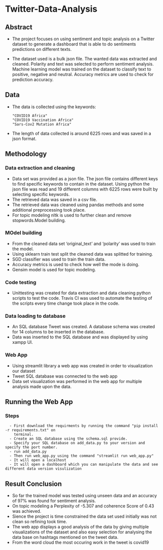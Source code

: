# Twitter-Data-Analysis

## Abstract
* The project focuses on using sentiment and topic analysis on a Twitter dataset to generate a 
  dashboard that is able to do sentiments predictions on different texts.

* The dataset used is a bulk json file. The wanted data was extracted and cleaned.
  Polarity and text was selected to perform sentiment analysis. Machine learning model was trained on the dataset to classify text to positive, negative and neutral. Accuracy metrics are used to check for prediction accuracy.

## Data

* The data is collected using the keywords:

      "COVID19 Africa"
      "COVID19 Vaccination Africa"
      "Sars-Cov2 Mutation Africa"

* The length of data collected is around 6225 rows and was saved in a json format.


## Methodology

### Data extraction and cleaning

* Data set was provided as a json file. The json file contains different keys to find specific
  keywords to contain in the dataset. Using python the json file was read and 19 different columns with 6225 rows were built by selecting specific keywords.
* The retrieved data was saved in a csv file.
* The retrieved data was cleaned using pandas methods and some additional preprocessing took place.
* For topic modeling nltk is used to further clean and remove stopwords.Model building.


### MOdel building

* From the cleaned data set ‘original_text’ and ‘polarity’ was used to train the model.
* Using sklearn train test split the cleaned data was splitted for training.
* SGD classifier was used to train the train data.
* Accuracy metrics is used to check how well the mode is doing.
* Gensim model is used for topic modeling.


### Code testing

* Unittesting was created for data extraction and data cleaning python scripts to
  test the code. Travis CI was used to automate the testing of the scripts every time change took place in the code.


### Data loading to database

* An SQL database Tweet was created. A database schema was created for 14 columns to be inserted
  in the database.
* Data was inserted to the SQL database and was displayed by using xampp UI.


### Web App

* Using streamlit library a web app was created in order to visualization our dataset
* Tweet SQL database was connected to the web app
* Data set visualization was performed in the web app for multiple analysis made upon the data.


## Running the Web App

### Steps
      - First download the requirments by running the command "pip install -r requirements.txt" on
        terminal.
      - Create an SQL database using the schema.sql provide.
      - Specify your SQL database on add_data.py to your version and specify the port number.
      - run add_data.py
      - Then run web_app.py using the command "streamlit run web_app.py"
      - It will open a localhost
      - It will open a dashboard which you can manipulate the data and see different data version visulization

## Result Conclusion

* So far the trained model was tested using unseen data and an accuracy of 97% was found for
  sentiment analysis. 
* On topic modeling a Perplexity of -5.307 and coherence Score of 0.43 was achieved.
* Sience the project is time constrained the data set used initially was not clean so refining
  took time.
* The web app displays a good analysis of the data by giving multiple visualizations of the
  dataset and also easy selection for analysing the data base on hashtags mentioned on the tweet data.
* From the word cloud the most occuring work in the tweet is covid19
